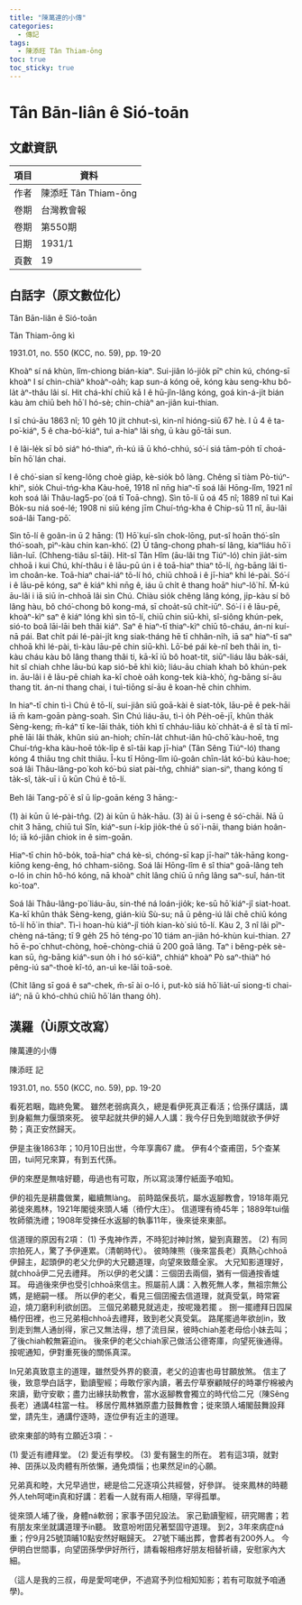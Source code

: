 ```yaml
---
title: "陳萬連的小傳"
categories:
  - 傳記
tags:
  - 陳添旺 Tân Thiam-ōng
toc: true
toc_sticky: true
---
```


# Tân Bān-liân ê Sió-toān

## 文獻資訊

| 項目 | 資料 |
|---|---|
| 作者 | 陳添旺 Tân Thiam-ōng |
| 卷期 | 台灣教會報 |
| 卷期 | 第550期 |
| 日期 | 1931/1 |
| 頁數 | 19 |

## 白話字（原文數位化）

Tân Bān-liân ê Sió-toān

Tân Thiam-ōng kì

1931.01, no. 550 (KCC, no. 59), pp. 19-20

Khoàⁿ sí ná khùn, lîm-chiong bián-kiaⁿ. Sui-jiân ló-jio̍k pīⁿ chin kú, chóng-sī khoàⁿ I sí chin-chiàⁿ khoàⁿ-oa̍h; kap sun-á kóng oē, kóng kàu seng-khu bô-la̍t àⁿ-thâu lâi sí. Hit chá-khí chiū kā I ê hū-jîn-lâng kóng, goá kin-á-ji̍t bián kàu àm chiū beh hō͘ I hó-sè; chin-chiàⁿ an-jiân kui-thian.

I sī chú-āu 1863 nî; 10 ge̍h 10 ji̍t chhut-sì, kin-nî hióng-siū 67 hè. I ū 4 ê ta-po͘-kiáⁿ, 5 ê cha-bó͘-kiáⁿ, tuì a-hiaⁿ lâi sǹg, ū kàu gō͘-tāi sun.

I ê lâi-le̍k sī bô siáⁿ hó-thiaⁿ, m̄-kú iā ū khó-chhú, só͘-í siá tām-po̍h tī choá-bīn hō͘ lán chai.

I ê chó͘-sian sī keng-lông choè gia̍p, kè-sio̍k bô làng. Chêng sī tiàm Pò-tiúⁿ-khiⁿ, sio̍k Chuì-tńg-kha Kàu-hoē, 1918 nî nn̄g hiaⁿ-tī soá lâi Hōng-lîm, 1921 nî koh soá lâi Thâu-lag5-po͘ (oá tī Toā-chng). Sìn tō-lí ū oá 45 nî; 1889 nî tuì Kai Bo̍k-su niá soé-lé; 1908 ni siū kéng jīm Chuí-tńg-kha ê Chip-sū 11 nî, āu-lâi soá-lâi Tang-pō͘.

Sìn tō-lí ê goân-in ū 2 hāng: (1) Hō͘ kuí-sîn chok-lōng, put-sî hoān thó͘-sîn thó͘-soah, pìⁿ-kàu chin kan-khó͘. (2) Ū tâng-chong phah-sí lâng, kiaⁿliáu hō͘ i liân-luī. (Chheng-tiâu sî-tāi). Hit-sî Tân Hîm (āu-lâi tng Tiúⁿ-ló) chin jia̍t-sim chhoā i kui Chú, khí-thâu i ê lāu-pū ún i ê toā-hiaⁿ thiaⁿ tō-lí, ǹg-bāng lâi tì-ìm choân-ke. Toā-hiaⁿ chai-iáⁿ tō-lí hó, chiū chhoā i ê jī-hiaⁿ khì lé-pài. Só͘-í i ê lāu-pē kóng, saⁿ ê kiáⁿ khì nn̄g ê, iáu ū chi̍t ê thang hoāⁿ hiuⁿ-lô͘ hī. M̄-kú āu-lâi i iā siū ín-chhoā lâi sìn Chú. Chiàu sio̍k chêng lâng kóng, ji̍p-kàu sí bô lâng hàu, bô chó͘-chong bô kong-má, sī choa̍t-sû chi̍t-iūⁿ. Só͘-í i ê lāu-pē, khoàⁿ-kìⁿ saⁿ ê kiáⁿ lóng khì sìn tō-lí, chiū chin siū-khì, sî-siông khún-pek, sió-to boâ lāi-lāi beh thâi kiáⁿ. Saⁿ ê hiaⁿ-tī thiaⁿ-kìⁿ chiū tô-cháu, án-ni kuí-nā pái. Bat chi̍t pái lé-pài-ji̍t kng siak-tháng hē tī chhân-ni̍h, iā saⁿ hiaⁿ-tī saⁿ chhoā khì lé-pài, tì-kàu lāu-pē chin siū-khì. Lō͘-bé pái kè-nî beh thâi in, tì-kàu cháu kàu bô lâng thang thâi ti, kā-kī iū bô hoat-tit, siūⁿ-liáu lâu ba̍k-sái, hit sî chiah chhe lāu-bú kap sió-bē khì kiò; liáu-āu chiah khah bô khún-pek in. āu-lâi i ê lāu-pē chiah ka-kī choè oa̍h kong-tek kià-khò͘, ǹg-bāng sí-āu thang tit. án-ni thang chai, i tuì-tiōng sí-āu ê koan-hē chin chhim.

In hiaⁿ-tī chin tì-ì Chú ê tō-lí, sui-jiân siū goā-kài ê siat-to̍k, lāu-pē ê pek-hāi iā m̄ kam-goān pàng-soah. Sìn Chú liáu-āu, tì-ì o̍h Pe̍h-oē-jī, khûn tha̍k Sèng-keng; m̄-káⁿ tī ke-lāi tha̍k, tio̍h khì tī chháu-liâu kò͘ chha̍t-á ê sî tà tī mî-phē lāi lâi tha̍k, khûn siú an-hioh; chīn-la̍t chhut-iân hû-chō͘ kàu-hoē, tng Chuí-tńg-kha kàu-hoē to̍k-li̍p ê sî-tāi kap jī-hiaⁿ (Tân Sêng Tiúⁿ-ló) thang kóng 4 thiāu tng chi̍t thiāu. Î-ku tī Hōng-lîm iû-goân chīn-la̍t kó͘-bú kàu-hoe; soá lâi Thâu-lâng-po͘ koh kó͘-bú siat pài-tn̂g, chhiáⁿ sian-siⁿ, thang kóng tī ta̍k-sî, ta̍k-uī i ū kūn Chú ê tō-lí.

Beh lâi Tang-pō͘ ê sî ū li̍p-goān kéng 3 hāng:-

(1) ài kūn ū lé-pài-tn̂g. (2) ài kūn ū ha̍k-hāu. (3) ài ū i-seng ê só͘-chāi. Nā ū chit 3 hāng, chiū tuì Sîn, kiáⁿ-sun í-ki̍p jio̍k-thé ū só͘ i-nāi, thang bián hoân-ló; iā kó-jiân chiok in ê sim-goān.

Hiaⁿ-tī chin hô-bo̍k, toā-hiaⁿ chá kè-sì, chóng-sī kap jī-haiⁿ ta̍k-hāng kong-kiōng keng-êng, hó chham-siông. Soá lâi Hōng-lîm ê sî thiaⁿ goā-lâng teh o-ló in chin hô-hó kóng, nā khoàⁿ chi̍t lâng chiū ū nn̄g lâng saⁿ-suî, hán-tit ko͘-toaⁿ.

Soá lâi Thâu-lâng-po͘ liáu-āu, sin-thé ná loán-jio̍k; ke-sū hō͘ kiáⁿ-jî siat-hoat. Ka-kī khûn tha̍k Sèng-keng, gián-kiù Sù-su; nā ū pêng-iú lâi chē chiū kóng tō-lí hō͘ in thiaⁿ. Tì-ì hoan-hù kiáⁿ-jî tio̍h kian-kò͘ siú tō-lí. Kàu 2, 3 nî lâi pīⁿ-chèng ná-tāng; tī 9 ge̍h 25 hō téng-po͘ 10 tiám an-jiân hó-khùn kui-thian. 27 hō ē-po͘ chhut-chòng, hoē-chòng-chiá ū 200 goā lâng. Taⁿ i bêng-pe̍k sè-kan sū, ǹg-bāng kiáⁿ-sun o̍h i hó só͘-kiâⁿ, chhiáⁿ khoàⁿ Pò saⁿ-thiàⁿ hó pêng-iú saⁿ-thoè kî-tó, an-uì ke-lāi toā-soè.

(Chit lâng sī goá ê saⁿ-chek, m̄-sī ài o-ló i, put-kò siá hō͘ lia̍t-uī siong-ti chai-iáⁿ; nā ū khó-chhú chiū hō͘ lán thang o̍h).

## 漢羅（Ùi原文改寫）

陳萬連的小傳

陳添旺 記

1931.01, no. 550 (KCC, no. 59), pp. 19-20

看死若睏，臨終免驚。 雖然老弱病真久，總是看伊死真正看活；佮孫仔講話，講到身軀無力偃頭來死。 彼早起就共伊的婦人人講：我今仔日免到暗就欲予伊好勢；真正安然歸天。

伊是主後1863年；10月10日出世，今年享壽67 歲。 伊有4个查甫囝，5个查某囝，tuì阿兄來算，有到五代孫。

伊的來歷是無啥好聽，毋過也有可取，所以寫淡薄佇紙面予咱知。

伊的祖先是耕農做業，繼續無làng。 前時踮保長坑，屬水返腳教會，1918年兩兄弟徙來鳳林，1921年閣徙來頭人埔（徛佇大庄）。 信道理有徛45年；1889年tuì偕牧師領洗禮；1908年受揀任水返腳的執事11年，後來徙來東部。

信道理的原因有2項： (1) 予鬼神作弄，不時犯討神討煞，變到真艱苦。 (2) 有同宗拍死人，驚了予伊連累。（清朝時代）。 彼時陳熊（後來當長老）真熱心chhoā伊歸主，起頭伊的老父允伊的大兄聽道理，向望來致蔭全家。 大兄知影道理好，就chhoā伊二兄去禮拜。 所以伊的老父講：三個囝去兩個，猶有一個通按香爐耳。 毋過後來伊也受引chhoā來信主。照屬前人講：入教死無人孝，無祖宗無公媽，是絕嗣一樣。 所以伊的老父，看見三個囝攏去信道理，就真受氣，時常窘迫，燒刀磨利利欲刣囝。 三個兄弟聽見就逃走，按呢幾若擺 。 捌一擺禮拜日囥屎桶佇田裡，也三兄弟相chhoā去禮拜，致到老父真受氣。 路尾擺過年欲刣in，致到走到無人通刣得，家己又無法得，想了流目屎，彼時chiah差老母佮小妹去叫；了後chiah較無窘迫in。 後來伊的老父chiah家己做活公德寄庫，向望死後通得。 按呢通知，伊對重死後的關係真深。

In兄弟真致意主的道理，雖然受外界的褻瀆，老父的迫害也毋甘願放煞。 信主了後，致意學白話字，勤讀聖經；毋敢佇家內讀，著去佇草寮顧賊仔的時罩佇棉被內來讀，勤守安歇；盡力出緣扶助教會，當水返腳教會獨立的時代佮二兄（陳Sêng長老）通講4柱當一柱。 移居佇鳳林猶原盡力鼓舞教會；徙來頭人埔閣鼓舞設拜堂，請先生，通講佇逐時，逐位伊有近主的道理。

欲來東部的時有立願近3項：-

(1) 愛近有禮拜堂。 (2) 愛近有學校。 (3) 愛有醫生的所在。 若有這3項，就對神、囝孫以及肉體有所依懶，通免煩惱；也果然足in的心願。

兄弟真和睦，大兄早過世，總是佮二兄逐項公共經營，好參詳。 徙來鳳林的時聽外人teh呵咾in真和好講：若看一人就有兩人相隨，罕得孤單。

徙來頭人埔了後，身體ná軟弱；家事予囝兒設法。 家己勤讀聖經，研究賜書；若有朋友來坐就講道理予in聽。 致意吩咐囝兒著堅固守道理。 到2，3年來病症ná重；佇9月25號頂晡10點安然好睏歸天。 27號下晡出葬，會葬者有200外人。 今伊明白世間事，向望囝孫學伊好所行，請看報相疼好朋友相替祈禱，安慰家內大細。

（這人是我的三叔，毋是愛呵咾伊，不過寫予列位相知知影；若有可取就予咱通學)。
